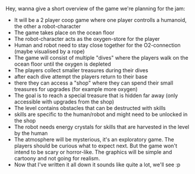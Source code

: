 Hey, wanna give a short overview of the game we're planning for the jam:
- It will be a 2 player coop game where one player controlls a humanoid, the other a robot-character
- The game takes place on the ocean floor
- The robot-character acts as the oxygen-store for the player
- Human and robot need to stay close together for the O2-connection (maybe visualised by a rope)
- The game will consist of multiple "dives" where the players walk on the ocean floor until the oxygen is depleted
- The players collect smaller treasures during their dives
- after each dive attempt the players return to their base
- there they can access a "shop" where they can spend their small treasures for upgrades (for example more oxygen)
- The goal is to reach a special treasure that is hidden far away (only accessible with upgrades from the shop)
- The level contains obstacles that can be destructed with skills
- skills are specific to the human/robot and might need to be unlocked in the shop
- The robot needs energy crystals for skills that are harvested in the level by the human
- The atmosphere will be mysterious, it's an exploratory game. The players should be curious what to expect next. But the game won't intend to be scary or horror-like. The graphics will be simple and cartoony and not going for realism.
- Now that I've written it all down it sounds like quite a lot, we'll see :p
